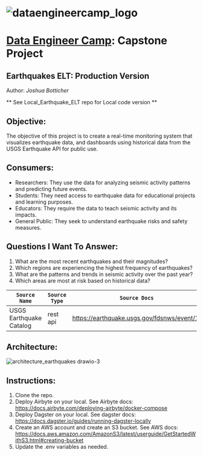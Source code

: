 # ![dataengineercamp_logo](https://github.com/user-attachments/assets/5e669390-1404-4b18-9380-6cc2ac2a5e39) 
# [Data Engineer Camp](https://dataengineercamp.com): Capstone Project

## **Earthquakes ELT: Production Version**
Author: _Joshua Botticher_

** See Local_Earthquake_ELT repo for Local code version **

## Objective:
The objective of this project is to create a real-time monitoring system that visualizes earthquake data, and dashboards using historical data from the USGS Earthquake API for public use.

## Consumers:
- Researchers: They use the data for analyzing seismic activity patterns and predicting future events.
- Students: They need access to earthquake data for educational projects and learning purposes.
- Educators: They require the data to teach seismic activity and its impacts.
- General Public: They seek to understand earthquake risks and safety measures.

## Questions I Want To Answer:
1) What are the most recent earthquakes and their magnitudes?
2) Which regions are experiencing the highest frequency of earthquakes?
3) What are the patterns and trends in seismic activity over the past year?
4) Which areas are most at risk based on historical data?


| `Source Name`  | `Source Type` | `Source Docs`                               | `Endpoint` |
| -------------  | ------------- | ------------                                | -----------|
|  USGS Earthquake Catalog    | rest api      | https://earthquake.usgs.gov/fdsnws/event/1/ | https://earthquake.usgs.gov/fdsnws/event/1/query|


## Architecture:
![architecture_earthquakes drawio-3](https://github.com/user-attachments/assets/ee4deb94-5733-4279-b6d0-1a2c31fd109c)

## Instructions:
1) Clone the repo.
2) Deploy Airbyte on your local. See Airbyte docs: https://docs.airbyte.com/deploying-airbyte/docker-compose
3) Deploy Dagster on your local. See dagster docs: https://docs.dagster.io/guides/running-dagster-locally
4) Create an AWS account and create an S3 bucket. See AWS docs: https://docs.aws.amazon.com/AmazonS3/latest/userguide/GetStartedWithS3.html#creating-bucket
5) Update the .env variables as needed.
